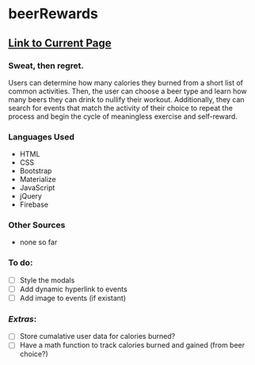 # beerRewards

## [Link to Current Page](https://mtking78.github.io/beerRewards/)

### Sweat, then regret.
Users can determine how many calories they burned from a short list of common activities.
Then, the user can choose a beer type and learn how many beers they can drink to nullify their workout.
Additionally, they can search for events that match the activity of their choice to repeat the process and begin the cycle of meaningless exercise and self-reward.

### Languages Used
* HTML
* CSS
* Bootstrap
* Materialize
* JavaScript
* jQuery
* Firebase

### Other Sources
* none so far

### To do:
- [ ] Style the modals
- [ ] Add dynamic hyperlink to events
- [ ] Add image to events (if existant)
 ### *Extras*:
 - [ ] Store cumalative user data for calories burned?
 - [ ] Have a math function to track calories burned and gained (from beer choice?)
